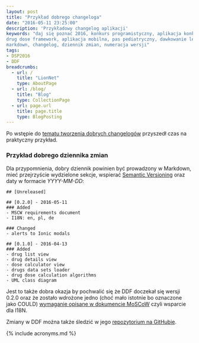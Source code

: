 ```yaml
---
layout: post
title: "Przykład dobrego changeloga"
date: "2016-05-11 23:25:00"
description: 'Przykładowy changelog aplikacji'
keywords: "daj się poznać 2016, konkurs programistyczny, aplikacja konkursowa,
drug dose framework, aplikacja mobilna, pas pediatryczny, dawkowanie leków,
markdown, changelog, dziennik zmian, numeracja wersji"
tags:
- DSP2016
- DDF
breadcrumbs:
  - url: /
    title: "LionNet"
    type: AboutPage
  - url: /blog/
    title: "Blog"
    type: CollectionPage
  - url: page.url
    title: page.title
    type: BlogPosting
---
```


Po wstępie do [tematu tworzenia dobrych changelogów][1] przyszedł czas na praktyczny
przykład.

### Przykład dobrego dziennika zmian

Dla przypomnienia, dobry dziennik powinien być prowadzony w Markdown, mieć 
przejrzyście wydzielone sekcje, wspierać [Semantic Versioning][2] oraz daty w 
formacie *YYYY-MM-DD*:


    ## [Unreleased]

    ## [0.2.0] - 2016-05-11
    ### Added
    - MSCW requirements document
    - I18N: en, pl, de

    ### Changed
    - alerts to Ionic modals

    ## [0.1.0] - 2016-04-13
    ### Added
    - drug list view
    - drug details view
    - dose calculator view
    - drugs data sets loader
    - drug dose calculation algorithms
    - UML class diagram

Jest to także dobra okazja by pochwalić się że DDF doczekał się wersji 0.2.0 oraz 
że zostało wdrożone jedno (choć mało istotnie bo oznaczone jako COULD) [wymaganie 
opisane w dokumencie MoSCoW][3] czyli wsparcie dla I18N.

Zmiany w DDF można także śledzić w jego [repozytorium na GitHubie][4].

[1]: {{site.url}}/2016/05/05/jak-robic-dobry-changelog.html
[2]: http://semver.org/
[3]: {{site.url}}/2016/05/04/moscow-dla-drug-dose-framework.html
[4]: https://github.com/maciejlew/drug-dose-framework

{% include acronyms.md %}